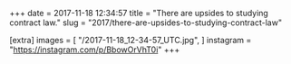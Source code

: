 +++
date = 2017-11-18 12:34:57
title = "There are upsides to studying contract law."
slug = "2017/there-are-upsides-to-studying-contract-law"

[extra]
images = [
    "/2017-11-18_12-34-57_UTC.jpg",
]
instagram = "https://instagram.com/p/BbowOrVhT0i"
+++

